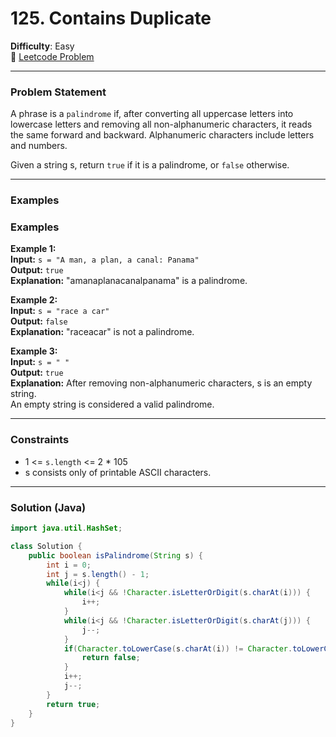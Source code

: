 # 125. Contains Duplicate

**Difficulty**: Easy  
🔗 [Leetcode Problem](https://leetcode.com/problems/valid-palindrome/)

---

### Problem Statement  
A phrase is a `palindrome` if, after converting all uppercase letters into lowercase letters and removing all non-alphanumeric characters, it reads the same forward and backward. Alphanumeric characters include letters and numbers.

Given a string s, return `true` if it is a palindrome, or `false` otherwise.

---

### Examples

### Examples

**Example 1:**  
**Input:** `s = "A man, a plan, a canal: Panama"`  
**Output:** `true`  
**Explanation:** "amanaplanacanalpanama" is a palindrome.

**Example 2:**  
**Input:** `s = "race a car"`  
**Output:** `false`  
**Explanation:** "raceacar" is not a palindrome.

**Example 3:**  
**Input:** `s = " "`  
**Output:** `true`  
**Explanation:** After removing non-alphanumeric characters, s is an empty string.  
An empty string is considered a valid palindrome.

---

### Constraints
- 1 <= `s.length` <= 2 * 105  
- s consists only of printable ASCII characters.

---

### Solution (Java)
```java
import java.util.HashSet;

class Solution {
    public boolean isPalindrome(String s) {
        int i = 0;
        int j = s.length() - 1;
        while(i<j) {
            while(i<j && !Character.isLetterOrDigit(s.charAt(i))) {
                i++;
            }
            while(i<j && !Character.isLetterOrDigit(s.charAt(j))) {
                j--;
            }
            if(Character.toLowerCase(s.charAt(i)) != Character.toLowerCase(s.charAt(j))) {
                return false;
            }
            i++;
            j--;
        }
        return true;
    }
}
